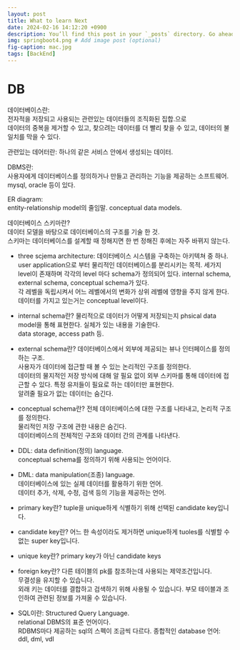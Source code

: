 ```yaml
---
layout: post
title: What to learn Next
date: 2024-02-16 14:12:20 +0900
description: You’ll find this post in your `_posts` directory. Go ahead and edit it and re-build the site to see your changes. # Add post description (optional)
img: springboot4.png # Add image post (optional)
fig-caption: mac.jpg
tags: [BackEnd]
---
```

# DB
데이터베이스란:  
전자적을 저장되고 사용되는 관련있는 데이터들의 조직화된 집합.으로  
데이터의 중복을 제거할 수 있고, 찾으려는 데이터를 더 빨리 찾을 수 있고, 데이터의 불일치를 막을 수 있다.

관련있는 데어터란: 하나의 같은 서비스 안에서 생성되는 데이터.

DBMS란:  
사용자에게 데이터베이스를 정의하거나 만들고 관리하는 기능을 제공하는 소프트웨어.  
mysql, oracle 등이 있다.

ER diagram:  
entity-relationship model의 줄임말. conceptual data models.

데이터베이스 스키마란?  
데이터 모델을 바탕으로 데이터베이스의 구조를 기술 한 것.  
스키마는 데이터베이스를 설계할 때 정해지면 한 번 정해진 후에는 자주 바뀌지 않는다.

- three scjema architecture:
    데이터베이스 시스템을 구축하는 아키텍쳐 중 하나.
    user application으로 부터 물리적인 데이터베이스를 분리시키는 목적.
    세가지 level이 존재하며 각각의 level 마다 schema가 정의되어 있다.
    internal schema, external schema, conceptual schema가 있다.  
    각 레벨을 독립시켜서 어느 레벨에서의 변화가 상위 레벨에 영향을 주지 않게 한다.  
    데이터를 가지고 있는거는 conceptual level이다.

- internal schema란?
물리적으로 데이터가 어떻게 저장되는지 phsical data model을 통해 표현한다. 실체가 있는 내용을 기술한다.  
data storage, access path 등.

- external schema란?
    데이터베이스에서 외부에 제공되는 뷰나 인터페이스를 정의하는 구조.  
    사용자가 데이터에 접근할 때 볼 수 있는 논리적인 구조를 정의한다.  
    데이터의 물지적인 저장 방식에 대해 알 필요 없이 외부 스키마를 통해 데이터에 접근할 수 있다.
    특정 유저들이 필요로 하는 데이터만 표현한다.  
    알려줄 필요가 없는 데이터는 숨긴다.

- conceptual schema란?
    전체 데이터베이스에 대한 구조를 나타내고, 논리적 구조를 정의한다.  
    물리적인 저장 구조에 관한 내용은 숨긴다.  
    데이터베이스의 전체적인 구조와 데이터 간의 관계를 나타낸다.

- DDL:
    data definition(정의) language.  
    conceptual schema를 정의하기 위해 사용되는 언어이다.

- DML:
    data manipulation(조종) language.  
    데이터베이스에 있는 실제 데이터를 활용하기 위한 언어.  
    데이터 추가, 삭제, 수정, 검색 등의 기능을 제공하는 언어.

- primary key란?
    tuple을 unique하게 식별하기 위해 선택된 candidate key입니다.

- candidate key란?
    어느 한 속성이라도 제거하면 unique하게 tuoles를 식별할 수 없는 super key입니다.

- unique key란?
    primary key가 아닌 candidate keys  

- foreign key란?
    다른 테이블의 pk를 참조하는데 사용되는 제약조건입니다.  
    무결성을 유지할 수 있습니다.  
    외래 키는 데이터를 결합하고 검색하기 위해 사용될 수 있습니다. 부모 테이블과 조인하여 관련된 정보를 가져올 수 있습니다.

- SQL이란:
    Structured Query Language.  
    relational DBMS의 표준 언어이다.  
    RDBMS마다 제공하는 sql의 스펙이 조금씩 다르다.
    종합적인 database 언어: ddl, dml, vdl

